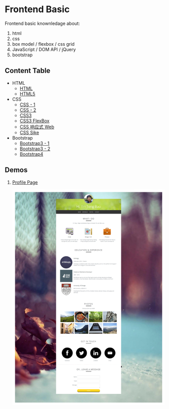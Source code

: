 # Frontend Basic

Frontend basic knownledage about:

1. html
1. css
1. box model / flexbox / css grid
1. JavaScript / DOM API / jQuery
1. bootstrap

## Content Table

* HTML
  * [HTML](notes/html.md)
  * [HTML5](notes/html5.md)
* CSS
  * [CSS - 1](notes/css-1.md)
  * [CSS - 2](notes/css-2.md)
  * [CSS3](notes/css3.md)
  * [CSS3 FlexBox](notes/css3-flexbox.md)
  * [CSS 响应式 Web](notes/css-responsive.md)
  * [CSS Sike](notes/css-sike.md)
* Bootstrap
  * [Bootstrap3 - 1](notes/bootstrap3-1.md)
  * [Bootstrap3 - 2](notes/bootstrap3-2.md)
  * [Bootstrap4](notes/bootstrap4.md)

## Demos

1. [Profile Page](http://baurine.github.io/sike-css/)

   ![](./art/css-profile-page.png)
